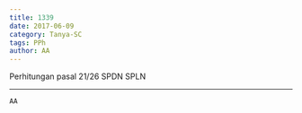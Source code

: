```yaml
---
title: 1339
date: 2017-06-09
category: Tanya-SC
tags: PPh
author: AA
---
```


Perhitungan pasal 21/26 SPDN SPLN

---



`AA`
